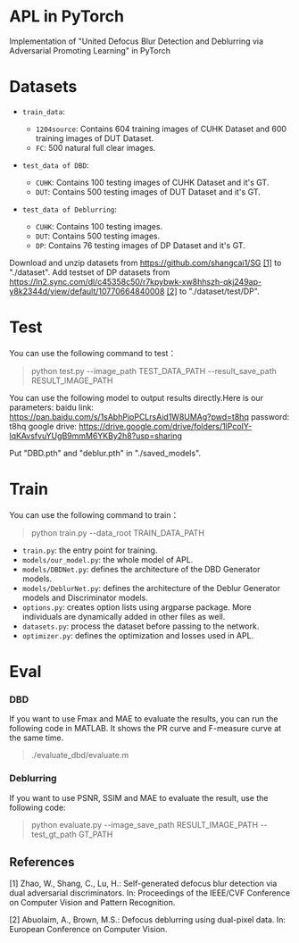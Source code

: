 # APL in PyTorch
Implementation of "United Defocus Blur Detection and Deblurring via Adversarial Promoting Learning" in PyTorch

# Datasets
* `train_data`:
   * `1204source`: Contains 604 training images of CUHK Dataset and 600 training images of DUT Dataset.
   * `FC`: 500 natural full clear images.
* `test_data of DBD`: 
   * `CUHK`: Contains 100 testing images of CUHK Dataset and it's GT.
   * `DUT`: Contains 500 testing images of DUT Dataset and it's GT.

* `test_data of Deblurring`:
   * `CUHK`: Contains 100 testing images.
   * `DUT`: Contains 500 testing images.
   * `DP`: Contains 76 testing images of DP Dataset and it's GT.

Download and unzip datasets from https://github.com/shangcai1/SG [[1]](#1) to "./dataset". Add testset of DP datasets from https://ln2.sync.com/dl/c45358c50/r7kpybwk-xw8hhszh-qkj249ap-y8k2344d/view/default/10770664840008 [[2]](#2) to "./dataset/test/DP".


# Test
You can use the following command to test：

>python test.py --image_path TEST_DATA_PATH --result_save_path RESULT_IMAGE_PATH

You can use the following model to output results directly.Here is our parameters:
baidu link: https://pan.baidu.com/s/1sAbhPioPCLrsAid1W8UMAg?pwd=t8hq password: t8hq
google drive: https://drive.google.com/drive/folders/1lPcoIY-lqKAvsfvuYUgB9mmM6YKBy2h8?usp=sharing

Put "DBD.pth" and "deblur.pth" in "./saved_models".

# Train
You can use the following command to train：

>python train.py --data_root TRAIN_DATA_PATH

* `train.py`: the entry point for training.
* `models/our_model.py`: the whole model of APL.
* `models/DBDNet.py`: defines the architecture of the DBD Generator models.
* `models/DeblurNet.py`: defines the architecture of the Deblur Generator models and Discriminator models.
* `options.py`: creates option lists using argparse package. More individuals are dynamically added in other files as well.
* `datasets.py`: process the dataset before passing to the network.
* `optimizer.py`: defines the optimization and losses used in APL.

# Eval
### DBD
If you want to use Fmax and MAE to evaluate the results, you can run the following code in MATLAB. It shows the PR curve and F-measure curve at the same time.

>./evaluate_dbd/evaluate.m

### Deblurring
If you want to use PSNR, SSIM and MAE to evaluate the result, use the following code:

>python evaluate.py --image_save_path RESULT_IMAGE_PATH --test_gt_path GT_PATH

## References
<a id="1">[1]</a> 
Zhao, W., Shang, C., Lu, H.: Self-generated defocus blur detection via dual adversarial discriminators. In: Proceedings of the IEEE/CVF Conference on Computer Vision and Pattern Recognition.

<a id="2">[2]</a> 
Abuolaim, A., Brown, M.S.: Defocus deblurring using dual-pixel data. In: European
Conference on Computer Vision.
